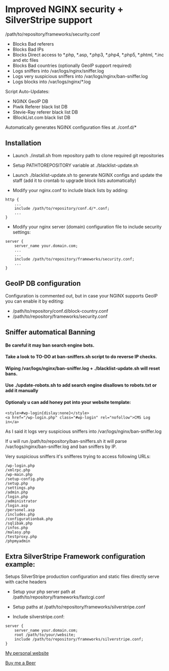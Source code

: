 # Improved NGINX security + SilverStripe support
/path/to/repository/frameworks/security.conf
+ Blocks Bad referers
+ Blocks Bad IPs
+ Blocks Direct access to *.php, *.asp, *.php3, *.php4, *.php5, *.phtml, *.inc and etc files
+ Blocks Bad countries (optionally GeoIP support required)
+ Logs sniffers into /var/logs/nginx/sniffer.log
+ Logs very suspicious sniffers into /var/logs/nginx/ban-sniffer.log
+ Logs blocks into /var/logs/nginx/*.log



Script Auto-Updates:
+ NGINX GeoIP DB
+ Piwik Referer black list DB
+ Stevie-Ray referer black list DB
+ IBlockList.com black list DB

Automatically generates NGINX configuration files at ./conf.d/*

## Installation
+ Launch ./install.sh from repository path to clone required git repositories
+ Setup PATHTOREPOSITORY variable at ./blacklist-update.sh
+ Launch ./blacklist-update.sh to generate NGINX configs and update the staff (add it to crontab to upgrade block lists automatically)

+ Modify your nginx.conf to include black lists by adding:
```
http {
    ...
    include /path/to/repository/conf.d/*.conf;
    ...
}
```

+ Modify your nginx server (domain) configuration file to include security settings:
```
server {
    server_name your.domain.com;
    ...
    ...
    include /path/to/repository/frameworks/security.conf;
    ...
}
```

## GeoIP DB configuration
Configuration is commented out, but in case your NGINX supports GeoIP you can enable it by editing:
+ /path/to/repository/conf.d/block-country.conf
+ /path/to/repository/frameworks/security.conf

## Sniffer automatical Banning
#### Be careful it may ban search engine bots.
#### Take a look to TO-DO at ban-sniffers.sh script to do reverse IP checks.
#### Wiping /var/logs/nginx/ban-sniffer.log + ./blacklist-update.sh will reset bans.
#### Use ./update-robots.sh to add search engine disallows to robots.txt or add it manually
#### Optionaly u can add honey pot into your website template:
```
<style>#wp-login{dislay:none}</style>
<a href="/wp-login.php" class="#wp-login" rel="nofollow">CMS Log in</a>
```

As I said it logs very suspicious sniffers into /var/logs/nginx/ban-sniffer.log

If u will run /path/to/repository/ban-sniffers.sh it will parse /var/logs/nginx/ban-sniffer.log and ban sniffers by IP.

Very suspicious sniffers it's snifferes trying to access following URLs:
```
/wp-login.php
/xmlrpc.php
/wp-main.php
/setup-config.php
/setup.php
/settings.php
/admin.php
/login.php
/administrator
/login.asp
/personel.asp
/includes.php
/configurationbak.php
/sqlibak.php
/infos.php
/malasy.php
/testproxy.php
/phpmyadmin
```

## Extra SilverStripe Framework configuration example:

Setups SilverStripe production configuration and static files directly serve with cache headers

+ Setup your php server path at /path/to/repository/frameworks/fastcgi.conf
+ Setup paths at /path/to/repository/frameworks/silverstripe.conf

+ Include silverstripe.conf:
```
server {
    server_name your.domain.com;
    root /path/to/your/website;
    include /path/to/repository/frameworks/silverstripe.conf;
}
```

[My personal website](https://twma.pro)

[Buy me a Beer](https://www.paypal.me/tonytwma)
